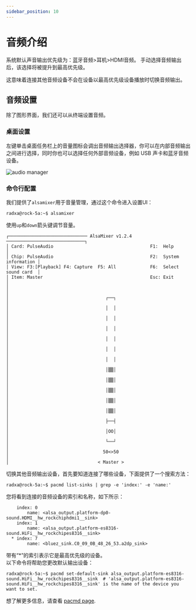 ```yaml
---
sidebar_position: 10
---
```


# 音频介绍

系统默认声音输出优先级为：蓝牙音频>耳机>HDMI音频。 手动选择音频输出后，该选择将被提升到最高优先级。

这意味着连接其他音频设备不会在设备以最高优先级设备播放时切换音频输出。

## 音频设置

除了图形界面，我们还可以从终端设置音频。

### 桌面设置

左键单击桌面任务栏上的音量图标会调出音频输出选择器，你可以在内部音频输出之间进行选择，同时你也可以选择任何外部音频设备，例如 USB 声卡和蓝牙音频设备。

![audio manager](/img/configuration/audio_manager.webp)

### 命令行配置

我们提供了`alsamixer`用于音量管理，通过这个命令进入设置UI：

```
radxa@rock-5a:~$ alsamixer
```

使用`up`和`down`箭头键调节音量。

```
┌────────────────────────────── AlsaMixer v1.2.4 ──────────────────────────────┐
│ Card: PulseAudio                                     F1:  Help               │
│ Chip: PulseAudio                                     F2:  System information │
│ View: F3:[Playback] F4: Capture  F5: All             F6:  Select sound card  │
│ Item: Master                                         Esc: Exit               │
│                                                                              │
│                                     ┌──┐                                     │
│                                     │  │                                     │
│                                     │  │                                     │
│                                     │  │                                     │
│                                     │  │                                     │
│                                     │  │                                     │
│                                     │  │                                     │
│                                     │▒▒│                                     │
│                                     │▒▒│                                     │
│                                     │▒▒│                                     │
│                                     │▒▒│                                     │
│                                     │▒▒│                                     │
│                                     ├──┤                                     │
│                                     │OO│                                     │
│                                     └──┘                                     │
│                                    50<>50                                    │
│                                  < Master >
```

切换其他音频输出设备，首先要知道连接了哪些设备，下面提供了一个搜索方法：

```
radxa@rock-5a:~$ pacmd list-sinks | grep -e 'index:' -e 'name:'
```

您将看到连接的音频设备的索引和名称，如下所示：

```
    index: 0
        name: <alsa_output.platform-dp0-sound.HDMI__hw_rockchiphdmi1__sink>
    index: 1
        name: <alsa_output.platform-es8316-sound.HiFi__hw_rockchipes8316__sink>
  * index: 7
        name: <bluez_sink.C0_09_0B_48_26_53.a2dp_sink>
```

带有“\*”的索引表示它是最高优先级的设备。  
以下命令将帮助您更改默认输出设备：

```
radxa@rock-5a:~$ pacmd set-default-sink alsa_output.platform-es8316-sound.HiFi__hw_rockchipes8316__sink  # 'alsa_output.platform-es8316-sound.HiFi__hw_rockchipes8316__sink' is the name of the device you want to set.
```

想了解更多信息，请查看 [pacmd page](https://man.archlinux.org/man/extra/pulseaudio/pacmd.1.en).
